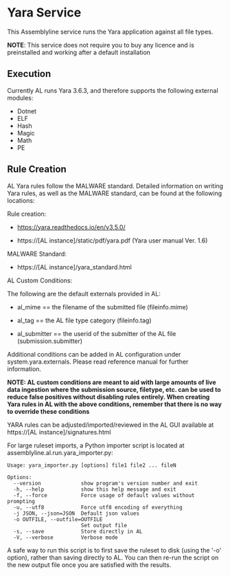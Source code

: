 # Yara Service

This Assemblyline service runs the Yara application against all file types.

**NOTE**: This service does not require you to buy any licence and is preinstalled and working after a default installation

## Execution

Currently AL runs Yara 3.6.3, and therefore supports the following external modules:

* Dotnet
* ELF
* Hash
* Magic
* Math
* PE

## Rule Creation
 
 AL Yara rules follow the MALWARE standard. Detailed information on writing Yara rules, as well as the MALWARE standard,
 can be found at the following locations:
 
 Rule creation:
 
 * https://yara.readthedocs.io/en/v3.5.0/ 
 
 * https://[AL instance]/static/pdf/yara.pdf (Yara user manual Ver. 1.6)
 
 MALWARE Standard:
 
 * https://[AL instance]/yara_standard.html
 
 AL Custom Conditions:

The following are the default externals provided in AL:

 * al_mime == the filename of the submitted file (fileinfo.mime)

 * al_tag == the AL file type category (fileinfo.tag)

 * al_submitter == the userid of the submitter of the AL file (submission.submitter)
 
 Additional conditions can be added in AL configuration under system.yara.externals. Please read reference manual
 for further information.

 **NOTE: AL custom conditions are meant to aid with large amounts of live data ingestion where the submission source, 
 filetype, etc. can be used to reduce false positives without disabling rules entirely.
 When creating Yara rules in AL with the above conditions, remember that there is no way to override
 these conditions**

 YARA rules can be adjusted/imported/reviewed in the AL GUI available at https://[AL instance]/signatures.html 
 
 For large ruleset imports, a Python importer script is located at assemblyline.al.run.yara_importer.py: 
 
    Usage: yara_importer.py [options] file1 file2 ... fileN

    Options:
      --version             show program's version number and exit
      -h, --help            show this help message and exit
      -f, --force           Force usage of default values without prompting
      -u, --utf8            Force utf8 encoding of everything
      -j JSON, --json=JSON  Default json values
      -o OUTFILE, --outfile=OUTFILE
                            Set output file
      -s, --save            Store directly in AL
      -V, --verbose         Verbose mode

 A safe way to run this script is to first save the ruleset to disk (using the '-o' option), rather than saving directly 
 to AL. You can then re-run the script on the new output file once you are satisfied with the results.
 